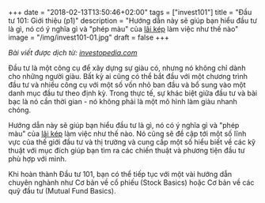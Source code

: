 +++
date = "2018-02-13T13:50:46+02:00"
tags = ["invest101"]
title = "Đầu tư 101: Giới thiệu (p1)"
description = "Hướng dẫn này sẽ giúp bạn hiểu đầu tư là gì, nó có ý nghĩa gì và \"phép màu\" của [lãi kép](https://www.investopedia.com/terms/c/compounding.asp) làm việc như thế nào"
image = "/img/invest101-01.jpg"
draft = false
+++

*Bài viết được dịch từ: [investopedia.com](https://www.investopedia.com/university/beginner/)*

Đầu tư là một công cụ để xây dựng sự giàu có, nhưng nó không chỉ dành cho những người giàu. Bất kỳ ai cũng có thể bắt đầu với một chương trình đầu tư và nhiều công cụ với một số vốn nhỏ ban đầu và bổ sung vào một danh mục đầu tư theo định kỳ. Trong thực tế, sự khác biệt giữa đầu tư và bài bạc là nó cần thời gian - nó không phải là một mô hình làm giàu nhanh chóng.

Hướng dẫn này sẽ giúp bạn hiểu đầu tư là gì, nó có ý nghĩa gì và "phép màu" của [lãi kép](https://www.investopedia.com/terms/c/compounding.asp) làm việc như thế nào. Nó cũng sẽ đề cập tới một số lĩnh vực của thế giới đầu tư và thị trường và cung cấp một số hiểu biết về các kỹ thuật với mục đích giúp bạn tìm ra các chiến thuật và phương tiện đầu tư phù hợp với mình.

Khi hoàn thành Đầu tư 101, bạn có thể tiếp tục với một vài hướng dẫn chuyên nghành như Cơ bản về cổ phiếu (Stock Basics) hoặc Cơ bản về các quỹ đầu tư (Mutual Fund Basics).

